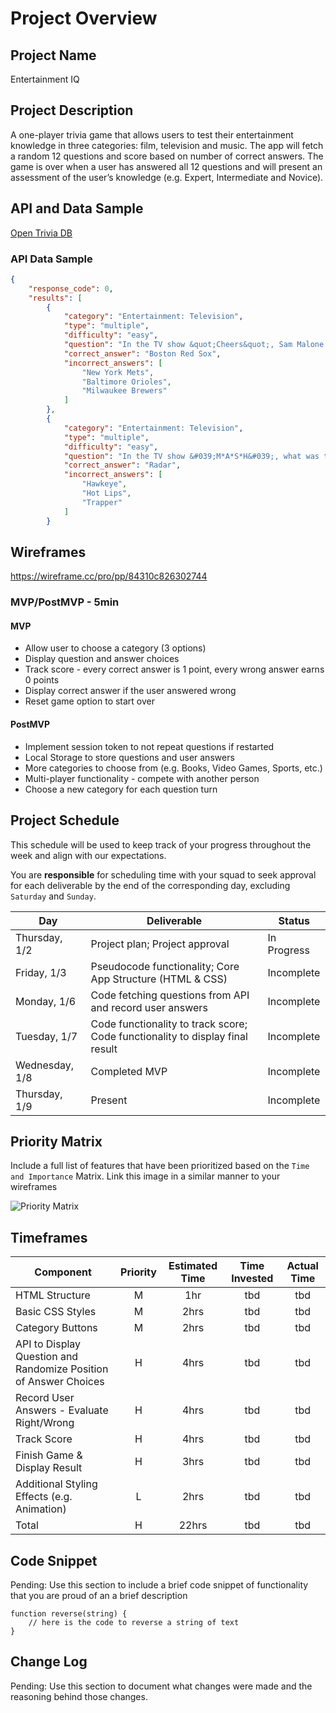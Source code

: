 # Project Overview

## Project Name

Entertainment IQ

## Project Description

A one-player trivia game that allows users to test their entertainment knowledge in three categories: film, television and music. The app will fetch a random 12 questions and score based on number of correct answers. The game is over when a user has answered all 12 questions and will present an assessment of the user’s knowledge (e.g. Expert, Intermediate and Novice). 

## API and Data Sample

[Open Trivia DB](https://opentdb.com/api_config.php)

### API Data Sample

```JSON
{
    "response_code": 0,
    "results": [
        {
            "category": "Entertainment: Television",
            "type": "multiple",
            "difficulty": "easy",
            "question": "In the TV show &quot;Cheers&quot;, Sam Malone was a former relief pitcher for which baseball team?",
            "correct_answer": "Boston Red Sox",
            "incorrect_answers": [
                "New York Mets",
                "Baltimore Orioles",
                "Milwaukee Brewers"
            ]
        },
        {
            "category": "Entertainment: Television",
            "type": "multiple",
            "difficulty": "easy",
            "question": "In the TV show &#039;M*A*S*H&#039;, what was the nickname of Corporal Walter O&#039;Reilly?",
            "correct_answer": "Radar",
            "incorrect_answers": [
                "Hawkeye",
                "Hot Lips",
                "Trapper"
            ]
        }

```

## Wireframes

https://wireframe.cc/pro/pp/84310c826302744 

### MVP/PostMVP - 5min 

#### MVP 

- Allow user to choose a category (3 options)
- Display question and answer choices
- Track score - every correct answer is 1 point, every wrong answer earns 0 points
- Display correct answer if the user answered wrong
- Reset game option to start over


#### PostMVP 

- Implement session token to not repeat questions if restarted
- Local Storage to store questions and user answers
- More categories to choose from (e.g. Books, Video Games, Sports, etc.)
- Multi-player functionality - compete with another person
- Choose a new category for each question turn 


## Project Schedule

This schedule will be used to keep track of your progress throughout the week and align with our expectations.  

You are **responsible** for scheduling time with your squad to seek approval for each deliverable by the end of the corresponding day, excluding `Saturday` and `Sunday`.

|  Day | Deliverable | Status
|---|---| ---|
|Thursday, 1/2| Project plan; Project approval | In Progress
|Friday, 1/3| Pseudocode functionality; Core App Structure (HTML & CSS) | Incomplete
|Monday, 1/6| Code fetching questions from API and record user answers | Incomplete
|Tuesday, 1/7| Code functionality to track score; Code functionality to display final result | Incomplete
|Wednesday, 1/8| Completed MVP  | Incomplete
|Thursday, 1/9| Present | Incomplete


## Priority Matrix

Include a full list of features that have been prioritized based on the `Time and Importance` Matrix.  Link this image in a similar manner to your wireframes

![Priority Matrix](https://res.cloudinary.com/db0kbxvhr/image/upload/c_scale,w_600/v1577995137/JG-SEI-Project1-Priority-Matrix_y0niaa.jpg)

## Timeframes

| Component | Priority | Estimated Time | Time Invested | Actual Time |
| --- | :---: |  :---: | :---: | :---: |
| HTML Structure | M | 1hr| tbd | tbd |
| Basic CSS Styles | M | 2hrs| tbd | tbd |
| Category Buttons | M | 2hrs | tbd | tbd |
| API to Display Question and Randomize Position of Answer Choices | H | 4hrs | tbd | tbd |
| Record User Answers - Evaluate Right/Wrong | H | 4hrs | tbd | tbd |
| Track Score | H | 4hrs | tbd | tbd |
| Finish Game & Display Result | H | 3hrs | tbd | tbd
| Additional Styling Effects (e.g. Animation) | L | 2hrs | tbd | tbd |
| Total | H | 22hrs| tbd | tbd |


## Code Snippet

Pending:
Use this section to include a brief code snippet of functionality that you are proud of an a brief description  

```
function reverse(string) {
	// here is the code to reverse a string of text
}
```

## Change Log
 Pending:
 Use this section to document what changes were made and the reasoning behind those changes.  
